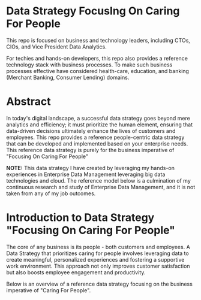# Data Strategy FocusIng On Caring For People

This repo is focused on business and technology leaders, including CTOs, CIOs, and Vice President Data Analytics. 

For techies and hands-on developers, this repo also provides a reference technology stack with business processes. To make such business processes effective have considered health-care, education, and banking (Merchant Banking, Consumer Lending) domains.

# Abstract
In today's digital landscape, a successful data strategy goes beyond mere analytics and efficiency; it must prioritize the human element, ensuring that data-driven decisions ultimately enhance the lives of customers and employees. This repo provides a reference people-centric data strategy that can be developed and implemented based on your enterprise needs. This reference data strategy is purely for the business imperative of "Focusing On Caring For People"

**NOTE:**
This data strategy I have created by leveraging my hands-on experiences  in Enterprise Data Management leveraging big data technologies and cloud. The reference model below is a culmination of my continuous research and study of Enterprise Data Management, and it is not taken from any of my job outcomes.

# Introduction to Data Strategy "Focusing On Caring For People"
The core of any business is its people - both customers and employees. A Data Strategy that prioritizes caring for people involves leveraging data to create meaningful, personalized experiences and fostering a supportive work environment. This approach not only improves customer satisfaction but also boosts employee engagement and productivity.

Below is an overview of a reference data strategy focusing on the business imperative of "Caring For People".

